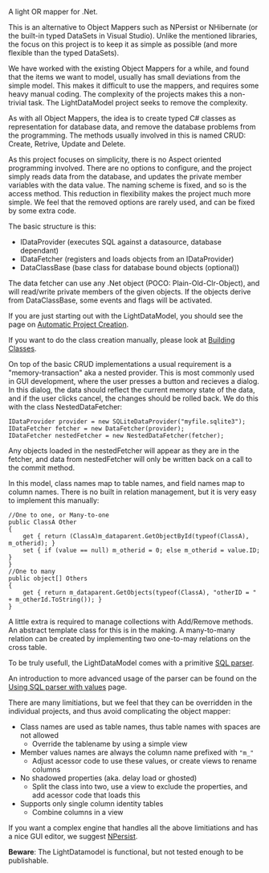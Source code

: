 A light OR mapper for .Net.

This is an alternative to Object Mappers such as NPersist or NHibernate (or the built-in typed DataSets in Visual Studio). Unlike the mentioned libraries, the focus on this project is to keep it as simple as possible (and more flexible than the typed DataSets).

We have worked with the existing Object Mappers for a while, and found that the items we want to model, usually has small deviations from the simple model. This makes it difficult to use the mappers, and requires some heavy manual coding. The complexity of the projects makes this a non-trivial task. The LightDataModel project seeks to remove the complexity.

As with all Object Mappers, the idea is to create typed C# classes as representation for database data, and remove the database problems from the programming. The methods usually involved in this is named CRUD: Create, Retrive, Update and Delete.

As this project focuses on simplicity, there is no Aspect oriented programming involved. There are no options to configure, and the project simply reads data from the database, and updates the private member variables with the data value. The naming scheme is fixed, and so is the access method. This reduction in flexibility makes the project much more simple. We feel that the removed options are rarely used, and can be fixed by some extra code.

The basic structure is this:
  * IDataProvider (executes SQL against a datasource, database dependant)
  * IDataFetcher (registers and loads objects from an IDataProvider)
  * DataClassBase (base class for database bound objects (optional))

The data fetcher can use any .Net object (POCO: Plain-Old-Clr-Object), and will read/write private members of the given objects. If the objects derive from DataClassBase, some events and flags will be activated.

If you are just starting out with the LightDataModel, you should see the page on [Automatic Project Creation](AutomaticProjectCreation.md).

If you want to do the class creation manually, please look at [Building Classes](BuildingClasses.md).

On top of the basic CRUD implementations a usual requirement is a "memory-transaction" aka a nested provider. This is most commonly used in GUI development, where the user presses a button and recieves a dialog. In this dialog, the data should reflect the current memory state of the data, and if the user clicks cancel, the changes should be rolled back. We do this with the class NestedDataFetcher:
```
IDataProvider provider = new SQLiteDataProvider("myfile.sqlite3");
IDataFetcher fetcher = new DataFetcher(provider);
IDataFetcher nestedFetcher = new NestedDataFetcher(fetcher);
```
Any objects loaded in the nestedFetcher will appear as they are in the fetcher, and data from nestedFetcher will only be written back on a call to the commit method.

In this model, class names map to table names, and field names map to column names. There is no built in relation management, but it is very easy to implement this manually:
```
//One to one, or Many-to-one
public ClassA Other
{
    get { return (ClassA)m_dataparent.GetObjectById(typeof(ClassA), m_otherid); }
    set { if (value == null) m_otherid = 0; else m_otherid = value.ID; }
}
//One to many
public object[] Others
{
    get { return m_dataparent.GetObjects(typeof(ClassA), "otherID = " + m_otherId.ToString()); }
}
```

A little extra is required to manage collections with Add/Remove methods. An abstract template class for this is in the making. A many-to-many relation can be created by implementing two one-to-may relations on the cross table.

To be truly usefull, the LightDataModel comes with a primitive [SQL parser](SqlParser.md).

An introduction to more advanced usage of the parser can be found on the [Using SQL parser with values](SqlParserValues.md) page.

There are many limitiations, but we feel that they can be overridden in the individual projects, and thus avoid complicating the object mapper:
  * Class names are used as table names, thus table names with spaces are not allowed
    * Override the tablename by using a simple view
  * Member values names are always the column name prefixed with `"m_"`
    * Adjust acessor code to use these values, or create views to rename columns
  * No shadowed properties (aka. delay load or ghosted)
    * Split the class into two, use a view to exclude the properties, and add acessor code that loads this
  * Supports only single column identity tables
    * Combine columns in a view

If you want a complex engine that handles all the above limitiations and has a nice GUI editor, we suggest [NPersist](http://www.puzzleframework.com).

**Beware**: The LightDatamodel is functional, but not tested enough to be publishable.